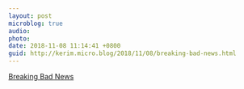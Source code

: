 ```yaml
---
layout: post
microblog: true
audio: 
photo: 
date: 2018-11-08 11:14:41 +0800
guid: http://kerim.micro.blog/2018/11/08/breaking-bad-news.html
---
```

[Breaking Bad News](https://99percentinvisible.org/episode/breaking-bad-news/)
